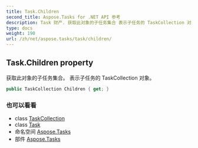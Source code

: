 ```yaml
---
title: Task.Children
second_title: Aspose.Tasks for .NET API 参考
description: Task 财产. 获取此对象的子任务集合 表示子任务的 TaskCollection 对象
type: docs
weight: 190
url: /zh/net/aspose.tasks/task/children/
---
```

## Task.Children property

获取此对象的子任务集合。 表示子任务的 TaskCollection 对象。

```csharp
public TaskCollection Children { get; }
```

### 也可以看看

* class [TaskCollection](../../taskcollection/)
* class [Task](../)
* 命名空间 [Aspose.Tasks](../../task/)
* 部件 [Aspose.Tasks](../../../)


